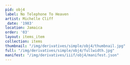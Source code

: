 ```yaml
---
pid: obj4
label: No Telephone To Heaven
artist: Michelle Cliff
_date: '1983'
location: Jamaica
order: '03'
layout: items_item
collection: items
thumbnail: "/img/derivatives/simple/obj4/thumbnail.jpg"
full: "/img/derivatives/simple/obj4/fullwidth.jpg"
manifest: "/img/derivatives/iiif/obj4/manifest.json"
---
```

